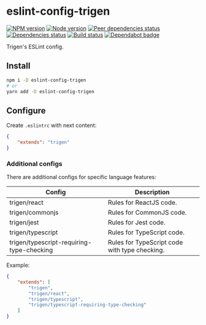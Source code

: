 # eslint-config-trigen

[![NPM version][npm]][npm-url]
[![Node version][node]][node-url]
[![Peer dependencies status][peer-deps]][peer-deps-url]
[![Dependencies status][deps]][deps-url]
[![Build status][build]][build-url]
[![Dependabot badge][dependabot]][dependabot-url]

[npm]: https://img.shields.io/npm/v/eslint-config-trigen.svg
[npm-url]: https://npmjs.com/package/eslint-config-trigen

[node]: https://img.shields.io/node/v/eslint-config-trigen.svg
[node-url]: https://nodejs.org

[peer-deps]: https://david-dm.org/TrigenSoftware/eslint-config-trigen/peer-status.svg
[peer-deps-url]: https://david-dm.org/TrigenSoftware/eslint-config-trigen?type=peer

[deps]: https://david-dm.org/TrigenSoftware/eslint-config-trigen.svg
[deps-url]: https://david-dm.org/TrigenSoftware/eslint-config-trigen

[build]: http://img.shields.io/travis/com/TrigenSoftware/eslint-config-trigen.svg
[build-url]: https://travis-ci.com/TrigenSoftware/eslint-config-trigen

[dependabot]: https://api.dependabot.com/badges/status?host=github&repo=TrigenSoftware/eslint-config-trigen
[dependabot-url]: https://dependabot.com/

Trigen's ESLint config.

## Install

```bash
npm i -D eslint-config-trigen
# or
yarn add -D eslint-config-trigen
```

## Configure

Create `.eslintrc` with next content:

```json
{
    "extends": "trigen"
}
```

### Additional configs

There are additional configs for specific language features:

| Config | Description |
|--------|-------------|
| trigen/react | Rules for ReactJS code. |
| trigen/commonjs | Rules for CommonJS code. |
| trigen/jest | Rules for Jest code. |
| trigen/typescript | Rules for TypeScript code. |
| trigen/typescript-requiring-type-checking | Rules for TypeScript code with type checking. |

Example:

```json
{
    "extends": [
        "trigen",
        "trigen/react",
        "trigen/typescript",
        "trigen/typescript-requiring-type-checking"
    ]
}
```
